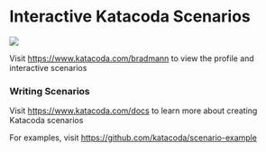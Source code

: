 # Interactive Katacoda Scenarios

[![](http://shields.katacoda.com/katacoda/bradmann/count.svg)](https://www.katacoda.com/bradmann "Get your profile on Katacoda.com")

Visit https://www.katacoda.com/bradmann to view the profile and interactive scenarios

### Writing Scenarios
Visit https://www.katacoda.com/docs to learn more about creating Katacoda scenarios

For examples, visit https://github.com/katacoda/scenario-example
